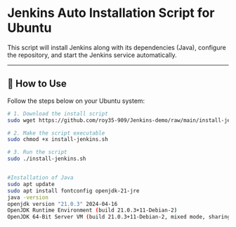 # Jenkins Auto Installation Script for Ubuntu

This script will install Jenkins along with its dependencies (Java), configure the repository, and start the Jenkins service automatically.

---

## 🚀 How to Use

Follow the steps below on your Ubuntu system:

```bash
# 1. Download the install script
sudo wget https://github.com/roy35-909/Jenkins-demo/raw/main/install-jenkins.sh

# 2. Make the script executable
sudo chmod +x install-jenkins.sh

# 3. Run the script
sudo ./install-jenkins.sh


#Installation of Java
sudo apt update
sudo apt install fontconfig openjdk-21-jre
java -version
openjdk version "21.0.3" 2024-04-16
OpenJDK Runtime Environment (build 21.0.3+11-Debian-2)
OpenJDK 64-Bit Server VM (build 21.0.3+11-Debian-2, mixed mode, sharing)

